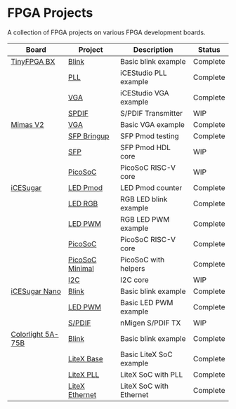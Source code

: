 # FPGA Projects
A collection of FPGA projects on various FPGA development boards.

| Board                                     | Project                                          | Description             | Status   |
|-------------------------------------------|--------------------------------------------------|-------------------------|----------|
| [TinyFPGA BX](https://git.io/JqHP9)       | [Blink](tinyfpga-bx/blink)                       | Basic blink example     | Complete |
|                                           | [PLL](tinyfpga-bx/pll)                           | iCEStudio PLL example   | Complete |
|                                           | [VGA](tinyfpga-bx/vga)                           | iCEStudio VGA example   | Complete |
|                                           | [SPDIF](tinyfpga-bx/spdif)                       | S/PDIF Transmitter      | WIP      |
| [Mimas V2](https://bit.ly/3bJLmcm)        | [VGA](mimas-v2/vga)                              | Basic VGA example       | Complete |
|                                           | [SFP Bringup](mimas-v2/sfp-bringup)              | SFP Pmod testing        | Complete |
|                                           | [SFP](mimas-v2/sfp)                              | SFP Pmod HDL core       | WIP      |
|                                           | [PicoSoC](mimas-v2/picosoc)                      | PicoSoC RISC-V core     | WIP      |
| [iCESugar](https://git.io/JqHPY)          | [LED Pmod](icesugar/led_pmod)                    | LED Pmod counter        | Complete |
|                                           | [LED RGB](icesugar/led_rgb)                      | RGB LED blink example   | Complete |
|                                           | [LED PWM](icesugar/led_pwm)                      | RGB LED PWM example     | Complete |
|                                           | [PicoSoC](icesugar/picosoc)                      | PicoSoC RISC-V core     | Complete |
|                                           | [PicoSoC Minimal](icesugar/picosoc-minimal)      | PicoSoC with helpers    | Complete |
|                                           | [I2C](icesugar/i2c)                              | I2C core                | WIP      |
| [iCESugar Nano](https://git.io/JqHiX)     | [Blink](icesugar-nano/blink)                     | Basic blink example     | Complete |
|                                           | [LED PWM](icesugar-nano/led_pwm)                 | Basic LED PWM example   | Complete |
|                                           | [S/PDIF](icesugar-nano/spdif)                    | nMigen S/PDIF TX        | WIP      |
| [Colorlight 5A-75B](https://git.io/Jc9iW) | [Blink](colorlight-5a-75b/blink)                 | Basic blink example     | Complete |
|                                           | [LiteX Base](colorlight-5a-75b/litex_base)       | Basic LiteX SoC example | Complete |
|                                           | [LiteX PLL](colorlight-5a-75b/litex_pll)         | LiteX SoC with PLL      | Complete |
|                                           | [LiteX Ethernet](colorlight-5a-75b/litex_eth)    | LiteX SoC with Ethernet | Complete |
